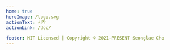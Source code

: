 ```yaml
---
home: true
heroImage: /logo.svg
actionText: 시작
actionLink: /doc/

footer: MIT Licensed | Copyright © 2021-PRESENT Seonglae Cho
---
```

